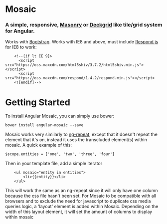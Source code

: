 # Mosaic
### A simple, responsive, [Masonry](http://masonry.desandro.com/) or [Deckgrid](https://github.com/akoenig/angular-deckgrid) like tile/grid system for Angular.

Works with [Bootstrap](http://getbootstrap.com/). Works with IE8 and above, must include [Respond.js](https://github.com/scottjehl/Respond) for IE8 to work:

```
	<!--[if lt IE 9]>
	  <script src="https://oss.maxcdn.com/html5shiv/3.7.2/html5shiv.min.js"></script>
	  <script src="https://oss.maxcdn.com/respond/1.4.2/respond.min.js"></script>
	<![endif]-->
```

Getting Started
======

To install Angular Mosaic, you can simply use bower: 

```
bower install angular-mosaic --save
```

Mosaic works very similarly to [ng-repeat](https://code.angularjs.org/1.3.4/docs/api/ng/directive/ngRepeat), except that it doesn't repeat the element that it's on, instead it uses the transcluded element(s) within mosaic.  A quick example of this:

```
$scope.entities = ['one', 'two', 'three', 'four']
```

Then in your template file, add a simple iterator

```
	<ul mosaic="entity in entities">
		<li>{{entity}}</li>
	</ul>
```

This will work the same as an ng-repeat since it will only have one column because the css file hasn't been set.  For Mosaic to be compatible with all browsers and to exclude the need for javascript to duplicate css media queries logic, a 'layout' element is added within Mosaic.  Depending on the width of this layout element, it will set the amount of columns to display within mosaic
